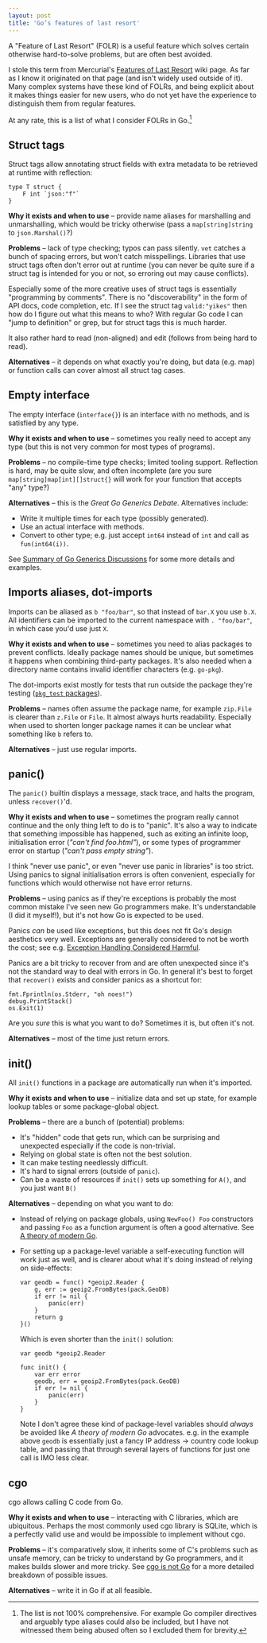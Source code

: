 ```yaml
---
layout: post
title: 'Go’s features of last resort'
---
```


A "Feature of Last Resort" (FOLR) is a useful feature which solves certain
otherwise hard-to-solve problems, but are often best avoided.

I stole this term from Mercurial's [Features of Last Resort][hg] wiki page. As
far as I know it originated on that page (and isn't widely used outside of it).
Many complex systems have these kind of FOLRs, and being explicit about it makes
things easier for new users, who do not yet have the experience to distinguish
them from regular features.

At any rate, this is a list of what I consider FOLRs in Go.[^list]

[^list]: The list is not 100% comprehensive. For example Go compiler directives
         and arguably type aliases could also be included, but I have not
         witnessed them being abused often so I excluded them for brevity.

Struct tags
-----------

Struct tags allow annotating struct fields with extra metadata to be retrieved
at runtime with reflection:

    type T struct {
        F int `json:"f"`
    }

**Why it exists and when to use** – provide name aliases for marshalling and
unmarshalling, which would be tricky otherwise (pass a `map[string]string` to
`json.Marshal()`?)

**Problems** – lack of type checking; typos can pass silently. `vet` catches a
bunch of spacing errors, but won't catch misspellings. Libraries that use struct
tags often don't error out at runtime (you can never be quite sure if a struct
tag is intended for you or not, so erroring out may cause conflicts).

Especially some of the more creative uses of struct tags is essentially
"programming by comments". There is no "discoverability" in the form of API
docs, code completion, etc. If I see the struct tag `valid:"yikes"` then how do
I figure out what this means to who? With regular Go code I can "jump to
definition" or grep, but for struct tags this is much harder.

It also rather hard to read (non-aligned) and edit (follows from being hard to
read).

**Alternatives** – it depends on what exactly you're doing, but data (e.g. map)
or function calls can cover almost all struct tag cases.


Empty interface
---------------

The empty interface (`interface{}`) is an interface with no methods, and is
satisfied by any type.

**Why it exists and when to use** – sometimes you really need to accept any
type (but this is not very common for most types of programs).

**Problems** – no compile-time type checks; limited tooling support. Reflection
is hard, may be quite slow, and often incomplete (are you sure
`map[string]map[int][]struct{}` will work for your function that accepts "any"
type?)

**Alternatives** – this is the *Great Go Generics Debate*. Alternatives include:

- Write it multiple times for each type (possibly generated).
- Use an actual interface with methods.
- Convert to other type; e.g. just accept `int64` instead of `int` and call as
  `fun(int64(i))`.

See [Summary of Go Generics Discussions][generics] for some more details and
examples.

Imports aliases, dot-imports
----------------------------

Imports can be aliased as `b "foo/bar"`, so that instead of `bar.X` you use
`b.X`. All identifiers can be imported to the current namespace with
`. "foo/bar"`, in which case you'd use just `X`.

**Why it exists and when to use** – sometimes you need to alias packages to
prevent conflicts. Ideally package names should be unique, but sometimes it
happens when combining third-party packages. It's also needed when a directory
name contains invalid identifier characters (e.g. `go-pkg`).

The dot-imports exist mostly for tests that run outside the package they're
testing ([`pkg_test` packages][test]).

**Problems** – names often assume the package name, for example `zip.File` is
clearer than `z.File` or `File`. It almost always hurts readability. Especially
when used to shorten longer package names it can be unclear what something like
`b` refers to. 

**Alternatives** – just use regular imports.


panic()
-------

The `panic()` builtin displays a message, stack trace, and halts the program,
unless `recover()`'d.

**Why it exists and when to use** – sometimes the program really cannot continue
and the only thing left to do is to "panic". It's also a way to indicate that
something impossible has happened, such as exiting an infinite loop,
initialisation error (*"can't find foo.html"*), or some types of programmer
error on startup (*"can't pass empty string"*).

I think "never use panic", or even "never use panic in libraries" is too strict.
Using panics to signal initialisation errors is often convenient, especially for
functions which would otherwise not have error returns.

**Problems** – using panics as if they're exceptions is probably the most common
mistake I've seen new Go programmers make. It's understandable (I did it
myself!), but it's not how Go is expected to be used.

Panics *can* be used like exceptions, but this does not fit Go's
design aesthetics very well. Exceptions are generally considered to not be worth
the cost; see e.g. [Exception Handling Considered Harmful][exceptions].

Panics are a bit tricky to recover from and are often unexpected since it's not
the standard way to deal with errors in Go. In general it's best to forget that
`recover()` exists and consider panics as a shortcut for:

    fmt.Fprintln(os.Stderr, "oh noes!")
    debug.PrintStack()
    os.Exit(1)

Are you *sure* this is what you want to do? Sometimes it is, but often it's not.

**Alternatives** – most of the time just return errors.

init()
------

All `init()` functions in a package are automatically run when it's imported.

**Why it exists and when to use** – initialize data and set up state, for
example lookup tables or some package-global object.

**Problems** – there are a bunch of (potential) problems:

- It's "hidden" code that gets run, which can be surprising and unexpected
  especially if the code is non-trivial.
- Relying on global state is often not the best solution.
- It can make testing needlessly difficult.
- It's hard to signal errors (outside of `panic`).
- Can be a waste of resources if `init()` sets up something for `A()`, and you
  just want `B()`

**Alternatives** – depending on what you want to do:

- Instead of relying on package globals, using `NewFoo() Foo` constructors and
  passing `Foo` as a function argument is often a good alternative. See [A
  theory of modern Go][modern-go].

- For setting up a package-level variable a self-executing function will work
  just as well, and is clearer about what it's doing instead of relying on
  side-effects:

      var geodb = func() *geoip2.Reader {
          g, err := geoip2.FromBytes(pack.GeoDB)
          if err != nil {
              panic(err)
          }
          return g
      }()

   Which is even shorter than the `init()` solution:

      var geodb *geoip2.Reader

      func init() {
          var err error
          geodb, err = geoip2.FromBytes(pack.GeoDB)
          if err != nil {
              panic(err)
          }
      }

  Note I don't agree these kind of package-level variables should *always* be
  avoided like *A theory of modern Go* advocates. e.g. in the example above
  `geodb` is essentially just a fancy IP address → country code lookup table,
  and passing that through several layers of functions for just one call is IMO
  less clear.

cgo
---

cgo allows calling C code from Go.

**Why it exists and when to use** – interacting with C libraries, which are
ubiquitous. Perhaps the most commonly used cgo library is SQLite, which is a
perfectly valid use and would be impossible to implement without cgo.

**Problems** – it's comparatively slow, it inherits some of C's problems such as
unsafe memory, can be tricky to understand by Go programmers, and it makes
builds slower and more tricky. See [cgo is not Go][cgo] for a more detailed
breakdown of possible issues.

**Alternatives** – write it in Go if at all feasible.

<!--
Other
-----

While not exactly features of last resort", an additional (opinionated) list of
*"perhaps best avoided"*s:

- I never like "naked returns". Naming return values can be useful for
  documentation and clarity, but just add the variables with `return`.

- `if err != nil { return err }` should often do something more useful, like
  adding context, but be careful not to duplicate context! For example
  `os.Open()` will already include the filename (`open /nonexistent: no such
  file or directory`) so using `fmt.Errorf("cannot open %q: %s", filename, err)`
  is not very helpful.
-->


[hg]: https://www.mercurial-scm.org/wiki/FeaturesOfLastResort
[generics]: https://docs.google.com/document/d/1vrAy9gMpMoS3uaVphB32uVXX4pi-HnNjkMEgyAHX4N4/edit
[test]: https://golang.org/cmd/go/#hdr-Test_packages
[exceptions]: http://www.lighterra.com/papers/exceptionsharmful/
[modern-go]: https://peter.bourgon.org/blog/2017/06/09/theory-of-modern-go.html
[cgo]: https://dave.cheney.net/2016/01/18/cgo-is-not-go
